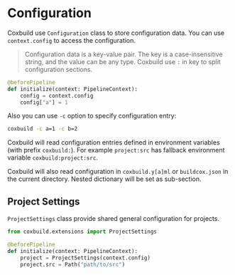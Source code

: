 # Configuration

Coxbuild use `Configuration` class to store configuration data. You can use `context.config` to access the configuration.

> Configuration data is a key-value pair. The key is a case-insensitive string, and the value can be any type. Coxbuild use `:` in key to split configuration sections.

```python
@beforePipeline
def initialize(context: PipelineContext):
    config = context.config
    config["a"] = 1
```

Also you can use `-c` option to specify configuration entry:

```sh
coxbuild -c a=1 -c b=2
```

Coxbuild will read configuration entries defined in environment variables (with prefix `coxbuild:`). For example `project:src` has fallback environment variable `coxbuild:project:src`.

Coxbuild will also read configuration in `coxbuild.y[a]ml` or `buildcox.json` in the current directory.
Nested dictionary will be set as sub-section.

## Project Settings

`ProjectSettings` class provide shared general configuration for projects.

```python
from coxbuild.extensions import ProjectSettings

@beforePipeline
def initialize(context: PipelineContext):
    project = ProjectSettings(context.config)
    project.src = Path("path/to/src")
```

